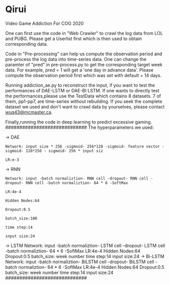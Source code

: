 # Qirui
Video Game Addiction For COG 2020

One can first use the code in "Web Crawler" to crawl the log data from LOL and PUBG. Please get a Userlist first which is then used to obtain corresponding data.

Code in "Pre-processing" can help us compute the observation period and pre-process the log data into time-series data. One can change the paramter of "pred" in pre-process.py to get the corresponding target week data. For example, pred = 1 will get a 'one day in advance data'. Please compute the observation period first which was set with default = 14 days.

Running addiction_ae.py to reconstruct the input, if you want to test the performances of DAE-LSTM or DAE-BI LSTM.
If one wants to directly test the performances,please use the TestData which contains 8 datasets. 7 of them, pp1-pp7, are  time-series without rebuilding. If you seek the complete dataset we used and don't want to crawl data by yourselves, please contact wuq43@mcmaster.ca.

Finally,running the code in deep learning to predict excessive gaming.
#############################
The hyperparameters we used:

-> DAE

    Network: input size * 256 -sigmoid- 256*128 -sigmoid- feature vector -sigmoid- 128*256 - sigmoid- 256 * input siz
    
    LR:e-3
    
-> RNN

    Network: input -batch normaliztion- RNN cell -dropout- RNN cell -dropout- RNN cell -batch normaliztion- 64 * 6 -SoftMax
    
    LR:4e-4
    
    Hidden Nodes:64
    
    Dropout:0.5
    
    batch_size:100
    
    time step:14
    
    input size:24
    
 -> LSTM
    Network: input -batch normaliztion- LSTM cell -dropout- LSTM cell -batch normaliztion- 64 * 6 -SoftMax
    LR:4e-4
    Hidden Nodes:64
    Dropout:0.5
    batch_size: week number
    time step:14
    input size:24
  -> Bi-LSTM
    Network: input -batch normaliztion- BiLSTM cell -dropout- BiLSTM cell -batch normaliztion- 64 * 6 -SoftMax
    LR:4e-4
    Hidden Nodes:64
    Dropout:0.5
    batch_size: week number
    time step:14
    input size:24
#############################
